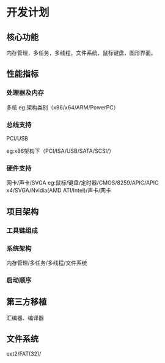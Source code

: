 # 开发计划 #

## 核心功能 ##
内存管理，多任务，多线程，文件系统，鼠标键盘，图形界面。


## 性能指标 ##
### 处理器及内存 ###
多核
eg:架构类别（x86/x64/ARM/PowerPC）
### 总线支持 ###
PCI/USB

eg:x86架构下（PCI/ISA/USB/SATA/SCSI/）

### 硬件支持 ###
网卡/声卡/SVGA
eg:鼠标/键盘/定时器/CMOS/8259/APIC/APIC x4/SVGA/Nvidia(AMD ATI/Intel)/声卡/网卡

## 项目架构 ##

### 工具链组成 ###

### 系统架构 ###
内存管理/多任务/多线程/文件系统

### 启动顺序 ###

## 第三方移植 ##
汇编器、编译器

## 文件系统 ##
ext2/FAT(32)/
